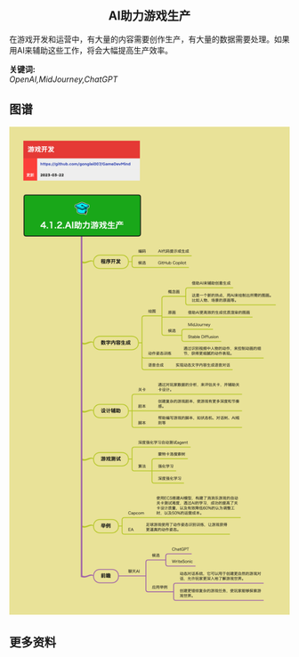 <h2 align="center">AI助力游戏生产</h2>
<p>
在游戏开发和运营中，有大量的内容需要创作生产，有大量的数据需要处理。如果用AI来辅助这些工作，将会大幅提高生产效率。
</p>

**关键词:**<br/>
*OpenAI,MidJourney,ChatGPT*

## 图谱
![图片加载中...](../../exports/4.1.2.AI助力游戏生产.png?raw=true)

## 更多资料